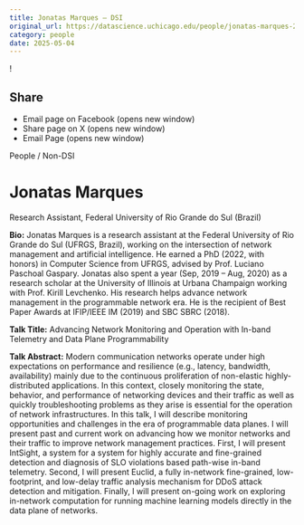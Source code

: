 ```yaml
---
title: Jonatas Marques – DSI
original_url: https://datascience.uchicago.edu/people/jonatas-marques-2
category: people
date: 2025-05-04
---
```


<!-- Table-like structure detected -->

!

## Share

* Email page on Facebook (opens new window)
* Share page on X (opens new window)
* Email Page (opens new window)

<!-- Table-like structure detected -->

People / Non-DSI

# Jonatas Marques

Research Assistant, Federal University of Rio Grande do Sul (Brazil)

**Bio:** Jonatas Marques is a research assistant at the Federal University of Rio Grande do Sul (UFRGS, Brazil), working on the intersection of network management and artificial intelligence. He earned a PhD (2022, with honors) in Computer Science from UFRGS, advised by Prof. Luciano Paschoal Gaspary. Jonatas also spent a year (Sep, 2019 – Aug, 2020) as a research scholar at the University of Illinois at Urbana Champaign working with Prof. Kirill Levchenko. His research helps advance network management in the programmable network era. He is the recipient of Best Paper Awards at IFIP/IEEE IM (2019) and SBC SBRC (2018).

**Talk Title:** Advancing Network Monitoring and Operation with In-band Telemetry and Data Plane Programmability

**Talk Abstract:** Modern communication networks operate under high expectations on performance and resilience (e.g., latency, bandwidth, availability) mainly due to the continuous proliferation of non-elastic highly-distributed applications. In this context, closely monitoring the state, behavior, and performance of networking devices and their traffic as well as quickly troubleshooting problems as they arise is essential for the operation of network infrastructures. In this talk, I will describe monitoring opportunities and challenges in the era of programmable data planes. I will present past and current work on advancing how we monitor networks and their traffic to improve network management practices. First, I will present IntSight, a system for a system for highly accurate and fine-grained detection and diagnosis of SLO violations based path-wise in-band telemetry. Second, I will present Euclid, a fully in-network fine-grained, low-footprint, and low-delay traffic analysis mechanism for DDoS attack detection and mitigation. Finally, I will present on-going work on exploring in-network computation for running machine learning models directly in the data plane of networks.